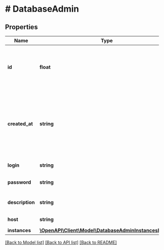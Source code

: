 # # DatabaseAdmin

## Properties

Name | Type | Description | Notes
------------ | ------------- | ------------- | -------------
**id** | **float** | ID для каждого экземпляра пользователя базы данных. Автоматически генерируется при создании. |
**created_at** | **string** | Значение времени, указанное в комбинированном формате даты и времени ISO8601, которое представляет, когда была создана база данных. |
**login** | **string** | Имя пользователя базы данных |
**password** | **string** | Пароль пользователя базы данных |
**description** | **string** | Описанеие пользователя базы данных |
**host** | **string** | Хост пользователя |
**instances** | [**\OpenAPI\Client\Model\DatabaseAdminInstancesInner[]**](DatabaseAdminInstancesInner.md) |  |

[[Back to Model list]](../../README.md#models) [[Back to API list]](../../README.md#endpoints) [[Back to README]](../../README.md)
